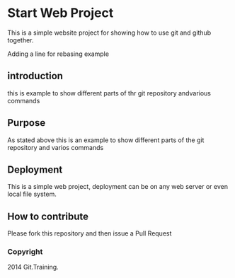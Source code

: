 # Start Web Project

This is a simple website project for showing how to use git and github together.

Adding a line for rebasing example
## introduction

this is example to show different parts of thr git repository andvarious commands
## Purpose
As stated above this is an example to show different parts of the git repository and varios commands

## Deployment

This is a simple web project, deployment can be on any web server or even local file system.
## How to contribute

Please fork this repository and then issue a Pull Request
### Copyright

2014 Git.Training.


